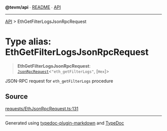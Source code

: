 **@tevm/api** ∙ [README](../README.md) ∙ [API](../API.md)

***

[API](../API.md) > EthGetFilterLogsJsonRpcRequest

# Type alias: EthGetFilterLogsJsonRpcRequest

> **EthGetFilterLogsJsonRpcRequest**: [`JsonRpcRequest`](JsonRpcRequest.md)\<`"eth_getFilterLogs"`, [`Hex`]\>

JSON-RPC request for `eth_getFilterLogs` procedure

## Source

[requests/EthJsonRpcRequest.ts:131](https://github.com/evmts/tevm-monorepo/blob/main/vm/api/src/requests/EthJsonRpcRequest.ts#L131)

***
Generated using [typedoc-plugin-markdown](https://www.npmjs.com/package/typedoc-plugin-markdown) and [TypeDoc](https://typedoc.org/)
